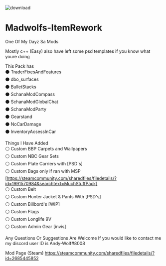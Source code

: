 ![download](https://user-images.githubusercontent.com/28143148/173253980-77f34102-4141-401f-8567-49aac01f8ffe.jpg)


# Madwolfs-ItemRework
 One Of My Dayz Sa Mods 

Mostly c++ (Easy) 
also have left some psd templates if you know what youre doing 
 
This Pack has                
⚫ TraderFixesAndFeatures        
⚫ dbo_surfaces                 
⚫ BulletStacks             
⚫ SchanaModCompass             
⚫ SchanaModGlobalChat	        
⚫ SchanaModParty              
⚫ Gearstand                       
⚫ NoCarDamage                  
⚫ InventoryAcsessInCar                        

Things I Have Added               
⚪ Custom BBP Carpets and Wallpapers                                 
⚪ Custom NBC Gear Sets                        
⚪ Custom Plate Carriers with [PSD's]                                   
⚪ Custom Bags only if ran with MSP [https://steamcommunity.com/sharedfiles/filedetails/?id=1991570984&searchtext=MuchStuffPack]           
⚪ Custom Belt             
⚪ Custom Hunter Jacket & Pants With [PSD's]                                  
⚪ Custom Billbord's [WIP]                                              
⚪ Custom Flags                                                             
⚪ Custom Longlife 9V            
⚪ Custom Admin Gear [invis]     

Any Questions Or Suggestions Are Welcome
If you would like to contact me my discord user ID is Andy-Wolf#8008

Mod Page (Steam)
https://steamcommunity.com/sharedfiles/filedetails/?id=2685445852
